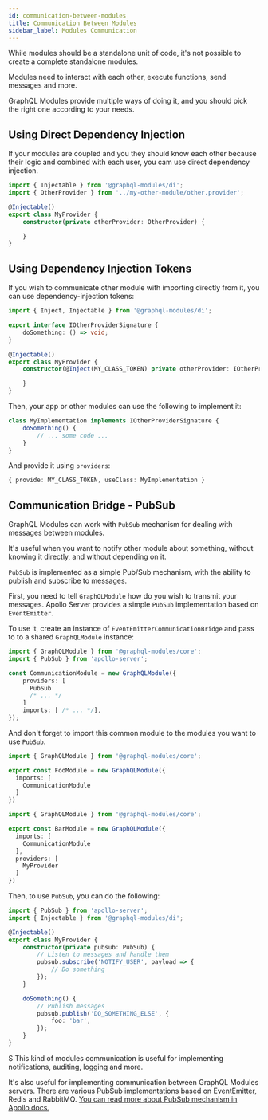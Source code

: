 ```yaml
---
id: communication-between-modules
title: Communication Between Modules
sidebar_label: Modules Communication
---
```


While modules should be a standalone unit of code, it's not possible to create a complete standalone modules.

Modules need to interact with each other, execute functions, send messages and more.

GraphQL Modules provide multiple ways of doing it, and you should pick the right one according to your needs.

## Using Direct Dependency Injection

If your modules are coupled and you they should know each other because their logic and combined with each user, you cam use direct dependency injection.

```typescript
import { Injectable } from '@graphql-modules/di';
import { OtherProvider } from '../my-other-module/other.provider';

@Injectable()
export class MyProvider {
    constructor(private otherProvider: OtherProvider) {

    }
}
```

## Using Dependency Injection Tokens

If you wish to communicate other module with importing directly from it, you can use dependency-injection tokens:

```typescript
import { Inject, Injectable } from '@graphql-modules/di';

export interface IOtherProviderSignature {
    doSomething: () => void;
}

@Injectable()
export class MyProvider {
    constructor(@Inject(MY_CLASS_TOKEN) private otherProvider: IOtherProviderSignature) {

    }
}
```

Then, your app or other modules can use the following to implement it:

```typescript
class MyImplementation implements IOtherProviderSignature {
    doSomething() {
        // ... some code ...
    }
}
```

And provide it using `providers`:

```typescript
{ provide: MY_CLASS_TOKEN, useClass: MyImplementation }
```

## Communication Bridge - PubSub

GraphQL Modules can work with `PubSub` mechanism for dealing with messages between modules.

It's useful when you want to notify other module about something, without knowing it directly, and without depending on it.

`PubSub` is implemented as a simple Pub/Sub mechanism, with the ability to publish and subscribe to messages.

First, you need to tell `GraphQLModule` how do you wish to transmit your messages. Apollo Server provides a simple `PubSub` implementation based on `EventEmitter`.

To use it, create an instance of `EventEmitterCommunicationBridge` and pass to to a shared `GraphQLModule` instance:

```typescript
import { GraphQLModule } from '@graphql-modules/core';
import { PubSub } from 'apollo-server';

const CommunicationModule = new GraphQLModule({
    providers: [
      PubSub
      /* ... */
    ]
    imports: [ /* ... */],
});
```

And don't forget to import this common module to the modules you want to use `PubSub`.

```typescript
import { GraphQLModule } from '@graphql-modules/core';

export const FooModule = new GraphQLModule({
  imports: [
    CommunicationModule
  ]
})
```

```typescript
import { GraphQLModule } from '@graphql-modules/core';

export const BarModule = new GraphQLModule({
  imports: [
    CommunicationModule
  ],
  providers: [
    MyProvider
  ]
})
```

Then, to use `PubSub`, you can do the following:

```typescript
import { PubSub } from 'apollo-server';
import { Injectable } from '@graphql-modules/di';

@Injectable()
export class MyProvider {
    constructor(private pubsub: PubSub) {
        // Listen to messages and handle them
        pubsub.subscribe('NOTIFY_USER', payload => {
            // Do something
        });
    }

    doSomething() {
        // Publish messages
        pubsub.publish('DO_SOMETHING_ELSE', {
            foo: 'bar',
        });
    }
}
```
S
This kind of modules communication is useful for implementing notifications, auditing, logging and more.

It's also useful for implementing communication between GraphQL Modules servers. There are various PubSub implementations based on EventEmitter, Redis and RabbitMQ.
[You can read more about PubSub mechanism in Apollo docs.](https://www.apollographql.com/docs/apollo-server/features/subscriptions.html#PubSub-Implementations)
